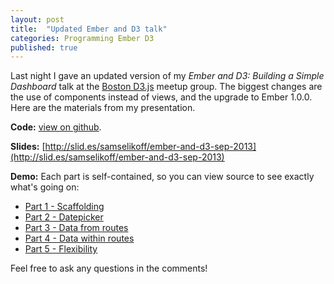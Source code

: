 ```yaml
---
layout: post
title:  "Updated Ember and D3 talk"
categories: Programming Ember D3
published: true
---
```


Last night I gave an updated version of my *Ember and D3: Building a Simple Dashboard* talk at the [Boston D3.js](http://www.meetup.com/Boston-d3-js-User-Group/) meetup group. The biggest changes are the use of components instead of views, and the upgrade to Ember 1.0.0.  
Here are the materials from my presentation.  

<!-- more -->

**Code:** [view on github](https://github.com/samselikoff/talks/tree/master/2-sep2013-d3-ember-simple-dashboard).

**Slides:** [http://slid.es/samselikoff/ember-and-d3-sep-2013](http://slid.es/samselikoff/ember-and-d3-sep-2013)

**Demo:** Each part is self-contained, so you can view source to see exactly what's going on:  

 - [Part 1 - Scaffolding](http://samselikoff.github.io/talks/2-sep2013-d3-ember-simple-dashboard/part1-scaffolding.html)
 - [Part 2 - Datepicker](http://samselikoff.github.io/talks/2-sep2013-d3-ember-simple-dashboard/part2-datepicker.html)
 - [Part 3 - Data from routes](http://samselikoff.github.io/talks/2-sep2013-d3-ember-simple-dashboard/part3-data-from-routes.html)
 - [Part 4 - Data within routes](http://samselikoff.github.io/talks/2-sep2013-d3-ember-simple-dashboard/part4-data-within-routes.html)
 - [Part 5 - Flexibility](http://samselikoff.github.io/talks/2-sep2013-d3-ember-simple-dashboard/part5-flexibility.html)

Feel free to ask any questions in the comments!